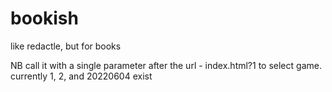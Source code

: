 # bookish
like redactle, but for books

NB call it with a single parameter after the url - index.html?1 to select game. currently 1, 2, and 20220604 exist
